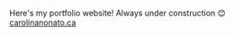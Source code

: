 Here's my portfolio website! Always under construction 😊
[carolinanonato.ca](https://www.carolinanonato.ca/)
